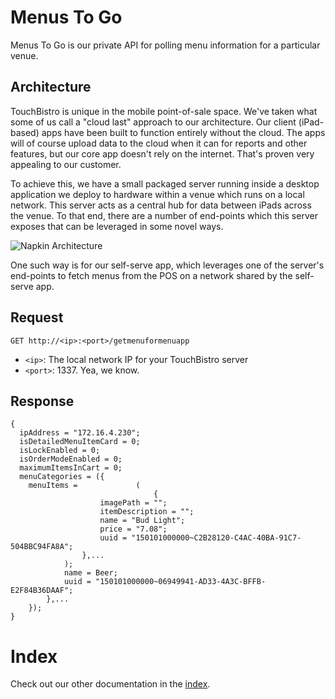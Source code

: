 # Menus To Go

Menus To Go is our private API for polling menu information for a particular venue.

## Architecture

TouchBistro is unique in the mobile point-of-sale space. We've taken what some of us call a "cloud last" approach to our architecture. Our client (iPad-based) apps have been built to function entirely without the cloud. The apps will of course upload data to the cloud when it can for reports and other features, but our core app doesn't rely on the internet. That's proven very appealing to our customer.

To achieve this, we have a small packaged server running inside a desktop application we deploy to hardware within a venue which runs on a local network. This server acts as a central hub for data between iPads across the venue. To that end, there are a number of end-points which this server exposes that can be leveraged in some novel ways.

![Napkin Architecture](https://github.com/TouchBistro/sous-chef/blob/master/assets/arch.png?raw=true)

One such way is for our self-serve app, which leverages one of the server's end-points to fetch menus from the POS on a network shared by the self-serve app.

## Request

```GET http://<ip>:<port>/getmenuformenuapp```

* `<ip>`: The local network IP for your TouchBistro server
* `<port>`: 1337. Yea, we know.

## Response

```
{
  ipAddress = "172.16.4.230";
  isDetailedMenuItemCard = 0;
  isLockEnabled = 0;
  isOrderModeEnabled = 0;
  maximumItemsInCart = 0;
  menuCategories = ({
    menuItems =             (
                                {
                    imagePath = "";
                    itemDescription = "";
                    name = "Bud Light";
                    price = "7.08";
                    uuid = "150101000000~C2B28120-C4AC-40BA-91C7-504BBC94FA8A";
                },...
            );
            name = Beer;
            uuid = "150101000000~06949941-AD33-4A3C-BFFB-E2F84B36DAAF";
        },...
    });
}
```

# Index

Check out our other documentation in the [index](https://github.com/TouchBistro/sous-chef/blob/master/README.md).

